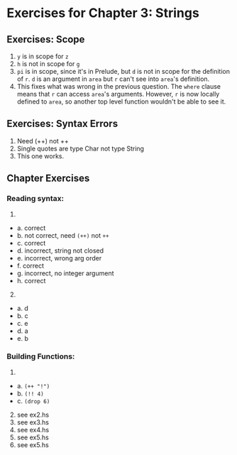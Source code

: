 # Exercises for Chapter 3: Strings

## Exercises: Scope

1. `y` is in scope for `z`
2. `h` is not in scope for `g`
3. `pi` is in scope, since it's in Prelude, but `d` is not in scope for 
the definition of `r`. `d` is an argument in `area` but `r` can't see into
`area`'s definition.
4. This fixes what was wrong in the previous question. The `where` clause means
that `r` can access `area`'s arguments. However, `r` is now locally defined to
`area`, so another top level function wouldn't be able to see it.


## Exercises: Syntax Errors

1. Need (++) not ++
2. Single quotes are type Char not type String
3. This one works.

## Chapter Exercises

### Reading syntax:

1. 
- a. correct
- b. not correct, need `(++)` not `++`
- c. correct
- d. incorrect, string not closed
- e. incorrect, wrong arg order
- f. correct
- g. incorrect, no integer argument
- h. correct

2. 
- a. d
- b. c
- c. e
- d. a
- e. b

### Building Functions:

1. 
- a. `(++ "!")`
- b. `(!! 4)`
- c. `(drop 6)`

2. see ex2.hs
3. see ex3.hs
4. see ex4.hs
5. see ex5.hs
6. see ex5.hs
 
